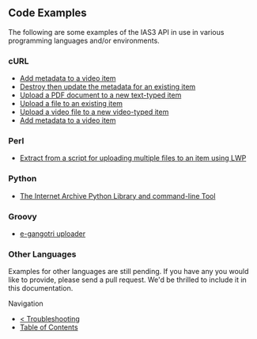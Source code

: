 ## Code Examples

The following are some examples of the IAS3 API in use in various programming languages and/or environments.

### cURL

* [Add metadata to a video item](./curl-create_video_item_with_metadata.md)
* [Destroy then update the metadata for an existing item](./curl-update_metadata.md)
* [Upload a PDF document to a new text-typed item](./curl-upload_text_item.md)
* [Upload a file to an existing item](./curl-upload_to_existing_item.md)
* [Upload a video file to a new video-typed item](./curl-upload_video_item.md)
* [Add metadata to a video item](./curl-upload_video_with_metadata.md)

### Perl

* [Extract from a script for uploading multiple files to an item using LWP](./perl-upload_multiple_files_to_an_item.md)

### Python

* [The Internet Archive Python Library and command-line Tool](https://github.com/jjjake/internetarchive)

### Groovy

* [e-gangotri uploader](https://github.com/eGangotri/eGangotri/blob/master/src/com/egangotri/upload/archive/UploadToArchive.groovy)

### Other Languages

Examples for other languages are still pending. If you have any you would like to provide, please send a pull request. We'd be thrilled to include it in this documentation.

Navigation

* [< Troubleshooting](https://github.com/vmbrasseur/IAS3API/blob/master/troubleshooting.md)
* [Table of Contents](https://github.com/vmbrasseur/IAS3API)
